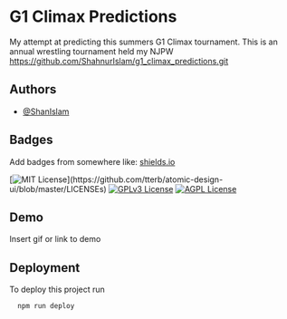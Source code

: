 
# G1 Climax Predictions

My attempt at predicting this summers G1 Climax tournament. This is an
annual wrestling tournament held my NJPW 
https://github.com/ShahnurIslam/g1_climax_predictions.git


## Authors

- [@ShanIslam](https://www.github.com/shahnurislam)

  
## Badges

Add badges from somewhere like: [shields.io](https://shields.io/)

[![MIT License](https://img.shields.io/apm/l/atomic-design-ui.svg?)](https://github.com/tterb/atomic-design-ui/blob/master/LICENSEs)
[![GPLv3 License](https://img.shields.io/badge/License-GPL%20v3-yellow.svg)](https://opensource.org/licenses/)
[![AGPL License](https://img.shields.io/badge/license-AGPL-blue.svg)](http://www.gnu.org/licenses/agpl-3.0)

  
## Demo

Insert gif or link to demo

  
## Deployment

To deploy this project run

```bash
  npm run deploy
```

  